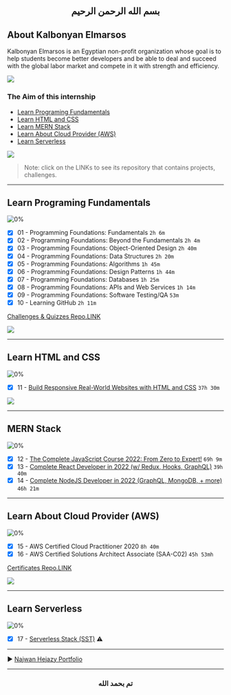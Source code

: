 ## <p align="center">بسم الله الرحمن الرحيم</p>

## About Kalbonyan Elmarsos

Kalbonyan Elmarsos is an Egyptian non-profit organization whose goal is to help students become better developers and be able to deal and succeed with the global labor market and compete in it with strength and efficiency.
<br/>

<a href="https://www.linkedin.com/company/%D9%83%D8%A7%D9%84%D8%A8%D9%86%D9%8A%D8%A7%D9%86-%D8%A7%D9%84%D9%85%D8%B1%D8%B5%D9%88%D8%B5/" target="_blank"><img src="https://img.shields.io/badge/-Kalbonyan%20Elmarsos-0077B5?style=for-the-badge&logo=Linkedin&logoColor=white"/></a>

### The Aim of this internship

- <a href="#Fundamentals">Learn Programing Fundamentals </a>
- <a href="#HTML">Learn HTML and CSS </a>
- <a href="#MERN">Learn MERN Stack</a>
- <a href="#AWS">Learn About Cloud Provider (AWS)</a>
- <a href="#serverless">Learn Serverless</a>

<img src="https://img.shields.io/badge/Total%20Number%20Of%20Hours%20For%20All%20Courses-%2B265h-blue">
<br>

> Note: click on the LINKs to see its repository that contains projects, challenges.

---

<!-- Fundamentals -->

<span id="Fundamentals"> </span>

## Learn Programing Fundamentals

![0%](https://progress-bar.dev/100/?title=Done)
<br />

- [x] 01 - Programming Foundations: Fundamentals `2h 6m`
- [x] 02 - Programming Foundations: Beyond the Fundamentals `2h 4m`
- [x] 03 - Programming Foundations: Object-Oriented Design `2h 40m`
- [x] 04 - Programming Foundations: Data Structures `2h 20m`
- [x] 05 - Programming Foundations: Algorithms `1h 45m`
- [x] 06 - Programming Foundations: Design Patterns `1h 44m`
- [x] 07 - Programming Foundations: Databases `1h 25m`
- [x] 08 - Programming Foundations: APIs and Web Services `1h 14m`
- [x] 09 - Programming Foundations: Software Testing/QA `53m`
- [x] 10 - Learning GitHub `2h 11m`

[Challenges & Quizzes Repo.LINK](./01-Linkedin)

<img src="https://img.shields.io/badge/Total%20Number%20Of%20Hours%20For%20These%20Courses-18h37m-blue">

---

<!-- HTML -->

<span id="HTML"></span>

## Learn HTML and CSS

![0%](https://progress-bar.dev/100/?title=Done)
<br />

- [x] 11 - [Build Responsive Real-World Websites with HTML and CSS](./02-Udemy-HTML-CSS) `37h 30m`

<img src="https://img.shields.io/badge/Total%20Number%20Of%20Hours%20For%20This%20Course-37h30m-blue">

---

<!-- MERN -->

<span id="MERN"></span>

## MERN Stack

![0%](https://progress-bar.dev/100/?title=Done)
<br />

- [x] 12 - [The Complete JavaScript Course 2022: From Zero to Expert!](./03-Udemy-MERN-Stack/C12-Js-Jonas) `69h 9m`
- [x] 13 - [Complete React Developer in 2022 (w/ Redux, Hooks, GraphQL)](./03-Udemy-MERN-Stack/C13-Reactjs-ZTM) `39h 40m`
- [x] 14 - [Complete NodeJS Developer in 2022 (GraphQL, MongoDB, + more)](./03-Udemy-MERN-Stack/C14-Nodejs-ZTM) `46h 21m`

<!--<img src="https://img.shields.io/badge/Total%20Number%20Of%20Hours%20For%20These%20Courses-155h-blue"> -->

---

<!-- AWS -->

<span id="AWS"></span>

## Learn About Cloud Provider (AWS)

![0%](https://progress-bar.dev/100/?title=Done)
<br />

- [x] 15 - AWS Certified Cloud Practitioner 2020 `8h 40m`
- [x] 16 - AWS Certified Solutions Architect Associate (SAA-C02) `45h 53mh`

[Certificates Repo.LINK](./04-aCloudGuru)

<img src="https://img.shields.io/badge/Total%20Number%20Of%20Hours%20For%20These%20Courses-54h33m-blue">

---

<!-- serverless -->

<span id="serverless"></span>

## Learn Serverless

![0%](https://progress-bar.dev/30/?title=Done)
<br />

- [x] 17 - [Serverless Stack (SST)](./05-SST-Project) :warning:

---

:arrow_forward: [Najwan Hejazy Portfolio](./00-najwan-portfolio)

---

### <p align="center">تم بحمد الله</p>
